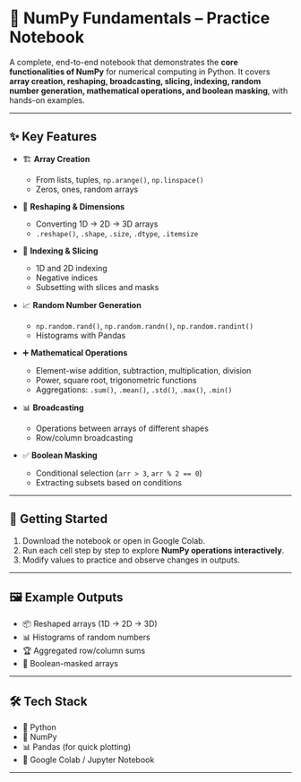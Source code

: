 # 🔢 NumPy Fundamentals – Practice Notebook  

A complete, end-to-end notebook that demonstrates the **core functionalities of NumPy** for numerical computing in Python. It covers **array creation, reshaping, broadcasting, slicing, indexing, random number generation, mathematical operations, and boolean masking**, with hands-on examples.  



---

## ✨ Key Features  

- 🏗️ **Array Creation**  
  - From lists, tuples, `np.arange()`, `np.linspace()`  
  - Zeros, ones, random arrays  

- 🔄 **Reshaping & Dimensions**  
  - Converting 1D → 2D → 3D arrays  
  - `.reshape()`, `.shape`, `.size`, `.dtype`, `.itemsize`  

- 🎯 **Indexing & Slicing**  
  - 1D and 2D indexing  
  - Negative indices  
  - Subsetting with slices and masks  

- 📈 **Random Number Generation**  
  - `np.random.rand()`, `np.random.randn()`, `np.random.randint()`  
  - Histograms with Pandas  

- ➕ **Mathematical Operations**  
  - Element-wise addition, subtraction, multiplication, division  
  - Power, square root, trigonometric functions  
  - Aggregations: `.sum()`, `.mean()`, `.std()`, `.max()`, `.min()`  

- 📊 **Broadcasting**  
  - Operations between arrays of different shapes  
  - Row/column broadcasting  

- ✅ **Boolean Masking**  
  - Conditional selection (`arr > 3`, `arr % 2 == 0`)  
  - Extracting subsets based on conditions  

---

## 🚀 Getting Started  

1. Download the notebook or open in Google Colab.  
2. Run each cell step by step to explore **NumPy operations interactively**.  
3. Modify values to practice and observe changes in outputs.  

---

## 🖼️ Example Outputs  

- 📦 Reshaped arrays (1D → 2D → 3D)  
- 📊 Histograms of random numbers  
- 🏆 Aggregated row/column sums  
- 🎯 Boolean-masked arrays  

---

## 🛠️ Tech Stack  

- 🐍 Python  
- 🔢 NumPy  
- 📊 Pandas (for quick plotting)  
- 📓 Google Colab / Jupyter Notebook  

---


